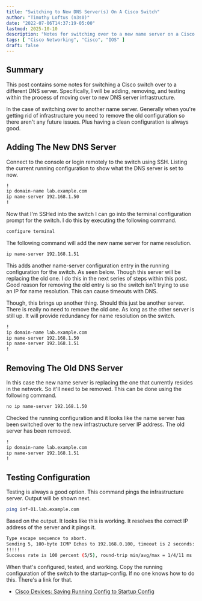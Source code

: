 ```yaml
---
title: "Switching to New DNS Server(s) On A Cisco Switch"
author: "Timothy Loftus (n3s0)"
date: "2022-07-06T14:37:19-05:00"
lastmod: 2025-10-10
description: "Notes for switching over to a new name server on a Cisco switch."
tags: [ "Cisco Networking", "Cisco", "IOS" ]
draft: false
---
```


## Summary

This post contains some notes for switching a Cisco switch over to a
different DNS server. Specifically, I will be adding, removing, and
testing within the process of moving over to new DNS server
infrastructure.

In the case of switching over to another name server. Generally when you're
getting rid of infrastructure you need to remove the old configuration
so there aren't any future issues. Plus having a clean configuration is
always good.

## Adding The New DNS Server

Connect to the console or login remotely to the switch using SSH.
Listing the current running configuration to show what the DNS server is
set to now.

```sh
!
ip domain-name lab.example.com
ip name-server 192.168.1.50
!
```

Now that I'm SSHed into the switch I can go into the terminal
configuration prompt for the switch. I do this by executing the
following command.

```sh
configure terminal
```

The following command will add the new name server for name resolution.

```sh
ip name-server 192.168.1.51
```

This adds another name-server configuration entry in the running
configuration for the switch. As seen below. Though this server will 
be replacing the old one. I do this in the next series of steps within
this post. Good reason for removing the old entry is so the switch isn't
trying to use an IP for name resolution. This can cause timeouts with
DNS.

Though, this brings up another thing. Should this just be another
server. There is really no need to remove the old one. As long as the
other server is still up. It will provide redundancy for name resolution
on the switch.

```sh
!
ip domain-name lab.example.com
ip name-server 192.168.1.50
ip name-server 192.168.1.51
!
```

## Removing The Old DNS Server

In this case the new name server is replacing the one that currently
resides in the network. So it'll need to be removed. This can be done
using the following command.

```sh
no ip name-server 192.168.1.50
```

Checked the running configuration and it looks like the name server has
been switched over to the new infrastructure server IP address. The old
server has been removed.

```sh
!
ip domain-name lab.example.com
ip name-server 192.168.1.51
!
```

## Testing Configuration

Testing is always a good option. This command pings the infrastructure
server. Output will be shown next.

```sh
ping inf-01.lab.example.com
```

Based on the output. It looks like this is working. It resolves the
correct IP address of the server and it pings it.

```sh
Type escape sequence to abort.
Sending 5, 100-byte ICMP Echos to 192.168.0.100, timeout is 2 seconds:
!!!!!
Success rate is 100 percent (5/5), round-trip min/avg/max = 1/4/11 ms
```

When that's configured, tested, and working. Copy the running 
configuration of the switch to the startup-config. If no one knows how 
to do this. There's a link for that.

- [Cisco Devices: Saving Running Config to Startup Config](https://info.n3s0.tech/2022/07/06/20220706143715)
